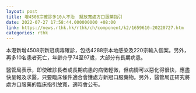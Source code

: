 ```yaml
---
layout: post
title: 增4508宗確診多10人不治　擬放寬處方口服藥指引
date: 2022-07-27 17:58:44.000000000 +08:00
link: https://news.rthk.hk/rthk/ch/component/k2/1659610-20220727.htm
categories: rthk
---
```


本港新增4508宗新冠病毒確診，包括4288宗本地感染及220宗輸入個案。另外，再多10名患者死亡，年齡介乎74至97歲，大部分有長期病患。

醫管局表示，即使確診長者或長期病患的病徵輕微，但病情可以惡化得很快，應盡快呈報及求醫，只要臨床條件適合會獲處方新冠口服藥物。另外，醫管局正研究將處方口服藥的臨床指引放寬，適時會公布。

